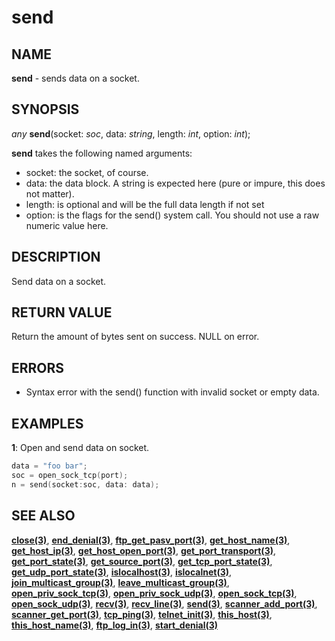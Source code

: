 # send

## NAME

**send** - sends data on a socket.

## SYNOPSIS

*any* **send**(socket: *soc*, data: *string*, length: *int*, option: *int*);

**send** takes the following named arguments:
- socket: the socket, of course.
- data: the data block. A string is expected here (pure or impure, this does not matter).
- length: is optional and will be the full data length if not set
- option: is the flags for the send() system call. You should not use a raw numeric value here.

## DESCRIPTION

Send data on a socket.

## RETURN VALUE

Return the amount of bytes sent on success. NULL on error.

## ERRORS
- Syntax error with the send() function with invalid socket or empty data.
 
## EXAMPLES

**1**: Open and send data on socket.
```cpp
data = "foo bar";
soc = open_sock_tcp(port);
n = send(socket:soc, data: data);

```

## SEE ALSO

**[close(3)](close.md)**, **[end_denial(3)](end_denial.md)**, **[ftp_get_pasv_port(3)](ftp_get_pasv_port.md)**, **[get_host_name(3)](get_host_name.md)**, **[get_host_ip(3)](get_host_ip.md)**, **[get_host_open_port(3)](get_host_open_port.md)**, **[get_port_transport(3)](get_port_transport.md)**, **[get_port_state(3)](get_port_state.md)**, **[get_source_port(3)](get_source_port.md)**, **[get_tcp_port_state(3)](get_tcp_port_state.md)**, **[get_udp_port_state(3)](get_udp_port_state.md)**, **[islocalhost(3)](islocalhost.md)**, **[islocalnet(3)](islocalnet.md)**, **[join_multicast_group(3)](join_multicast_group.md)**, **[leave_multicast_group(3)](leave_multicast_group.md)**, **[open_priv_sock_tcp(3)](open_priv_sock_tcp.md)**, **[open_priv_sock_udp(3)](open_priv_sock_udp.md)**, **[open_sock_tcp(3)](open_sock_tcp.md)**, **[open_sock_udp(3)](open_sock_udp.md)**, **[recv(3)](recv.md)**, **[recv_line(3)](recv_line.md)**, **[send(3)](send.md)**, **[scanner_add_port(3)](scanner_add_port.md)**, **[scanner_get_port(3)](scanner_get_port.md)**, **[tcp_ping(3)](tcp_ping.md)**, **[telnet_init(3)](telnet_init.md)**, **[this_host(3)](this_host.md)**, **[this_host_name(3)](this_host_name.md)**, **[ftp_log_in(3)](ftp_log_in.md)**, **[start_denial(3)](start_denial.md)**
